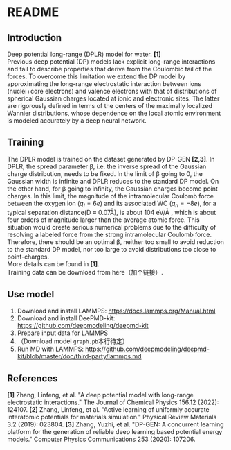 # README

## Introduction
Deep potential long-range (DPLR) model for water. **[1]**  
Previous deep potential (DP) models lack explicit long-range interactions and fail to describe properties that derive from the Coulombic tail of the forces. To overcome this limitation we extend the DP model by approximating the long-range electrostatic interaction between ions (nuclei+core electrons) and valence electrons with that of distributions of spherical Gaussian charges located at ionic and electronic sites. The latter are rigorously defined in terms of the centers of the maximally localized Wannier distributions, whose dependence on the local atomic environment is modeled accurately by a deep neural network.

## Training
The DPLR model is trained on the dataset generated by DP-GEN **[2,3]**. In DPLR, the spread parameter β, i.e. the inverse spread of the Gaussian charge distribution, needs to be fixed. In the limit of β going to 0, the Gaussian width is infinite and DPLR reduces to the standard DP model. On the other hand, for β going to infinity, the Gaussian charges become point charges. In this limit, the magnitude of the intramolecular Coulomb force between the oxygen ion ($q_I = 6e$) and its associated WC ($q_n = −8e$), for a typical separation distance(D ≈ 0.07Å), is about 104 eV/Å , which is about four orders of magnitude larger than the average atomic force. This situation would create serious numerical problems due to the difficulty of resolving a labeled force from the strong intramolecular Coulomb force. Therefore, there should be an optimal β, neither too small to avoid reduction to the standard DP model, nor too large to avoid distributions too close to point-charges.  
More details can be found in **[1]**.  
Training data can be download from here（加个链接）.

## Use model
1. Download and install LAMMPS: https://docs.lammps.org/Manual.html
2. Download and install DeePMD-kit: https://github.com/deepmodeling/deepmd-kit
3. Prepare input data for LAMMPS
4. （Download model `graph.pb`本行待定）
5. Run MD with LAMMPS: https://github.com/deepmodeling/deepmd-kit/blob/master/doc/third-party/lammps.md

## References
**[1]** Zhang, Linfeng, et al. "A deep potential model with long-range electrostatic interactions." The Journal of Chemical Physics 156.12 (2022): 124107.
**[2]** Zhang, Linfeng, et al. "Active learning of uniformly accurate interatomic potentials for materials simulation." Physical Review Materials 3.2 (2019): 023804.
**[3]** Zhang, Yuzhi, et al. "DP-GEN: A concurrent learning platform for the generation of reliable deep learning based potential energy models." Computer Physics Communications 253 (2020): 107206.
